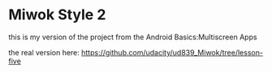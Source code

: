 # Miwok Style 2
this is my version of the project from the Android Basics:Multiscreen Apps

the real version here: https://github.com/udacity/ud839_Miwok/tree/lesson-five

